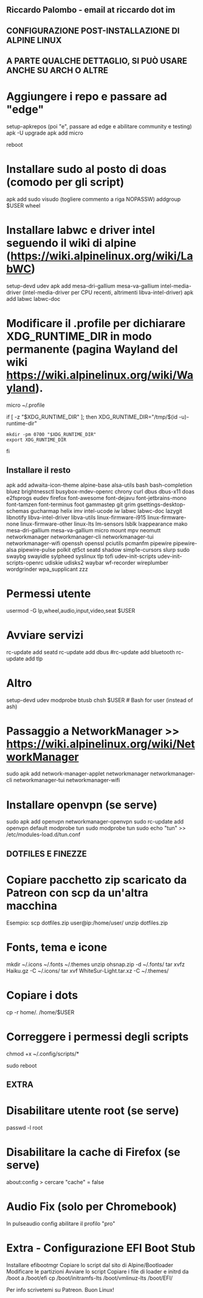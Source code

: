 ## Riccardo Palombo - email at riccardo dot im
##
## CONFIGURAZIONE POST-INSTALLAZIONE DI ALPINE LINUX
## A PARTE QUALCHE DETTAGLIO, SI PUÒ USARE ANCHE SU ARCH O ALTRE
##

# Aggiungere i repo e passare ad "edge"
setup-apkrepos (poi "e", passare ad edge e abilitare community e testing)
apk -U upgrade
apk add micro

reboot

# Installare sudo al posto di doas (comodo per gli script)
apk add sudo
visudo (togliere commento a riga NOPASSW)
addgroup $USER wheel

# Installare labwc e driver intel seguendo il wiki di alpine (https://wiki.alpinelinux.org/wiki/LabWC)
setup-devd udev
apk add mesa-dri-gallium mesa-va-gallium intel-media-driver (intel-media-driver per CPU recenti, altrimenti libva-intel-driver)
apk add labwc labwc-doc

# Modificare il .profile per dichiarare XDG_RUNTIME_DIR in modo permanente (pagina Wayland del wiki https://wiki.alpinelinux.org/wiki/Wayland).

micro ~/.profile

if [ -z "$XDG_RUNTIME_DIR" ]; then
	XDG_RUNTIME_DIR="/tmp/$(id -u)-runtime-dir"

	mkdir -pm 0700 "$XDG_RUNTIME_DIR"
	export XDG_RUNTIME_DIR
fi

## Installare il resto
apk add adwaita-icon-theme alpine-base alsa-utils bash bash-completion bluez brightnessctl busybox-mdev-openrc chrony curl dbus dbus-x11 doas e2fsprogs eudev firefox font-awesome font-dejavu font-jetbrains-mono font-tamzen font-terminus foot gammastep git grim gsettings-desktop-schemas gucharmap helix imv intel-ucode iw labwc labwc-doc lazygit libnotify libva-intel-driver libva-utils linux-firmware-i915 linux-firmware-none linux-firmware-other linux-lts lm-sensors lsblk lxappearance mako mesa-dri-gallium mesa-va-gallium micro mount mpv neomutt networkmanager networkmanager-cli networkmanager-tui networkmanager-wifi openssh openssl pciutils pcmanfm pipewire pipewire-alsa pipewire-pulse polkit qt5ct seatd shadow simp1e-cursors slurp sudo swaybg swayidle sylpheed syslinux tlp tofi udev-init-scripts udev-init-scripts-openrc udiskie udisks2 waybar wf-recorder wireplumber wordgrinder wpa_supplicant zzz

# Permessi utente
usermod -G lp,wheel,audio,input,video,seat $USER

# Avviare servizi
rc-update add seatd
rc-update add dbus
#rc-update add bluetooth
rc-update add tlp

# Altro
setup-devd udev
modprobe btusb
chsh $USER # Bash for user (instead of ash)

# Passaggio a NetworkManager >> https://wiki.alpinelinux.org/wiki/NetworkManager
sudo apk add network-manager-applet networkmanager networkmanager-cli networkmanager-tui networkmanager-wifi

# Installare openvpn (se serve)
sudo apk add openvpn networkmanager-openvpn
sudo rc-update add openvpn default
modprobe tun
sudo modprobe tun
sudo echo "tun" >> /etc/modules-load.d/tun.conf

##
## DOTFILES E FINEZZE
##

# Copiare pacchetto zip scaricato da Patreon con scp da un'altra macchina
Esempio: scp dotfiles.zip user@ip:/home/user/
unzip dotfiles.zip

# Fonts, tema e icone
mkdir ~/.icons ~/.fonts ~/.themes
unzip ohsnap.zip -d ~/.fonts/
tar xvfz Haiku.gz -C ~/.icons/
tar xvf WhiteSur-Light.tar.xz -C ~/.themes/

# Copiare i dots
cp -r home/. /home/$USER

# Correggere i permessi degli scripts
chmod +x ~/.config/scripts/*

sudo reboot

##
## EXTRA
##

# Disabilitare utente root (se serve)
passwd -l root

# Disabilitare la cache di Firefox (se serve)
about:config > cercare "cache" = false

# Audio Fix (solo per Chromebook)
In pulseaudio config abilitare il profilo "pro"

# Extra - Configurazione EFI Boot Stub
Installare efibootmgr
Copiare lo script dal sito di Alpine/Bootloader
Modificare le partizioni
Avviare lo script
Copiare i file di loader e initrd da /boot a /boot/efi
cp /boot/initramfs-lts /boot/vmlinuz-lts /boot/EFI/

Per info scrivetemi su Patreon. Buon Linux!
